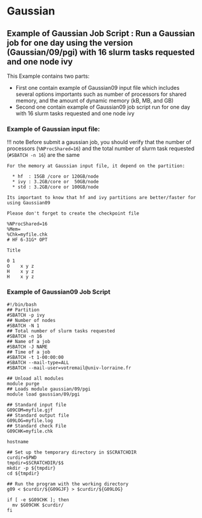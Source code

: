 # Gaussian 
## Example of Gaussian Job Script : Run a Gaussian job for one day using the version (Gaussian/09/pgi) with 16 slurm tasks requested and one node ivy

This Example contains two parts:

 - First one contain example of Gaussian09 input file which includes several options importants such as number of processors for shared memory, and the amount of dynamic memory (kB, MB, and GB)
 - Second one contain example of Gaussian09 job script run for one day with 16 slurm tasks requested and one node ivy

### Example of Gaussian input file:

!!! note 
    Before submit a gaussian job, you should verify that the number of processors (```%NProcShared=16```) and the total number of slurm task requested (```#SBATCH -n 16```) are the same

    For the memory at Gaussian input file, it depend on the partition:

      * hf  : 15GB /core or 120GB/node
      * ivy : 3.2GB/core or  50GB/node
      * std : 3.2GB/core or 100GB/node

    Its important to know that hf and ivy partitions are better/faster for using Gaussian09

    Please don't forget to create the checkpoint file

```
%NProcShared=16
%Mem=
%Chk=myfile.chk
# HF 6-31G* OPT

Title

0 1
O    x y z
H    x y z
H    x y z

```

### Example of Gaussian09 Job Script

```
#!/bin/bash
## Partition
#SBATCH -p ivy
## Number of nodes
#SBATCH -N 1
## Total number of slurm tasks requested
#SBATCH -n 16
## Name of a job
#SBATCH -J NAME
## Time of a job
#SBATCH -t 1-00:00:00
#SBATCH --mail-type=ALL
#SBATCH --mail-user=votremail@univ-lorraine.fr

## Unload all modules
module purge
## Loads module gaussian/09/pgi
module load gaussian/09/pgi

## Standard input file
G09COM=myfile.gjf
## Standard output file
G09LOG=myfile.log
## Standard check File
G09CHK=myfile.chk

hostname

## Set up the temporary directory in $SCRATCHDIR
curdir=$PWD
tmpdir=$SCRATCHDIR/$$
mkdir -p ${tmpdir}
cd ${tmpdir}

## Run the program with the working directory
g09 < $curdir/${G09GJF} > $curdir/${G09LOG}

if [ -e $G09CHK ]; then
  mv $G09CHK $curdir/
fi
```
